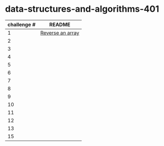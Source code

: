 # data-structures-and-algorithms-401


|challenge # | README|
| ---| ---------------------------------- |
| 1 |[Reverse an array](challenge/array-reverse/README.md) |
| 2 | |
| 3 |  |
| 4 |   |
| 5 |  |
| 6 |   |
| 7 |  |
| 8 | |
| 9 |  |
| 10 | |
| 11 |  |
| 12 | |
| 13 |     |
| 15 |                 |
